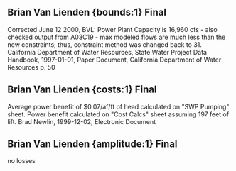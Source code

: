 ## Brian Van Lienden {bounds:1} Final
Corrected June 12 2000, BVL: Power Plant Capacity is 16,960 cfs - also checked output from A03C19 - max modeled flows are much less than the new constraints; thus, constraint method was changed back to 31.
California Department of Water Resources, State Water Project Data Handbook, 1997-01-01, Paper Document, California Department of Water Resources
p. 50

## Brian Van Lienden {costs:1} Final
Average power benefit of $0.07/af/ft of head calculated on "SWP Pumping" sheet.  Power benefit calculated on "Cost Calcs" sheet assuming 197 feet of lift.
Brad Newlin, 1999-12-02, Electronic Document

## Brian Van Lienden {amplitude:1} Final
no losses
